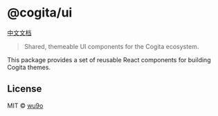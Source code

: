 # @cogita/ui

[中文文档](./README.zh-CN.md)

> Shared, themeable UI components for the Cogita ecosystem.

This package provides a set of reusable React components for building Cogita themes.

## License

MIT © [wu9o](https://github.com/wu9o)